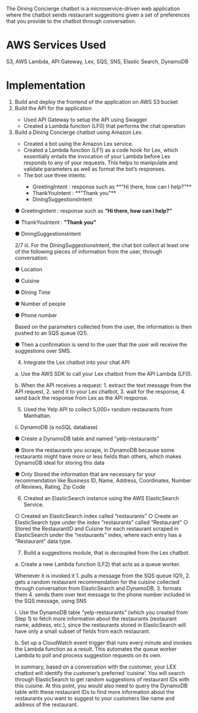 The Dining Concierge chatbot is a microservice-driven web application where the chatbot sends restaurant suggestions given a set of preferences that you provide to the chatbot through conversation.

# AWS Services Used
S3, AWS Lambda, API Gateway, Lex, SQS, SNS, Elastic Search, DynamoDB

# Implementation
<ol>
  <li> Build and deploy the frontend of the application on AWS S3 bucket</li>

  <li> Build the API for the application</li>
  <ul>
    <li> Used API Gateway to setup the API using Swagger</li>
    <li> Created a Lambda function (LF0) that performs the chat operation</li>
  </ul>
  
  <li> Build a Dining Concierge chatbot using Amazon Lex.</li>
  <ul>
    <li> Created a bot using the Amazon Lex service.</li>
    <li> Created a Lambda function (LF1) as a code hook for Lex, which essentially entails the invocation of your Lambda before Lex responds to any of your requests. This helps to manipulate and validate parameters as well as format the bot’s responses.</li>
    <li> The bot use three intents:</li>
    <ul> 
      <li> GreetingIntent : response such as **“Hi there, how can I help?”** </li>
      <li> ThankYouIntent : **"Thank you"** </li>
      <li> DiningSuggestionsIntent</li>
    </ul>
  </ul>
  


● GreetingIntent : response such as **“Hi there, how can I help?”**

● ThankYouIntent : **"Thank you"**

● DiningSuggestionsIntent

  
2/7 iii. For the DiningSuggestionsIntent, the chat bot collect at least one of the following pieces of information from the user, through conversation:

● Location

● Cuisine

● Dining Time

● Number of people

● Phone number
  </ul>
Based on the parameters collected from the user, the information is then pushed to an SQS queue (Q1).

● Then a confirmation is send to the user that the user will receive the suggestions over SMS.

4. Integrate the Lex chatbot into your chat API

a. Use the AWS SDK to call your Lex chatbot from the API Lambda (LF0).

b. When the API receives a request:
    1. extract the text message from the API request, 
    2. send it to your Lex chatbot, 
    3. wait for the response, 
    4. send back the response from Lex as the API response.

5. Used the Yelp API to collect 5,000+ random restaurants from Manhattan.


ii. DynamoDB (a noSQL database)

● Create a DynamoDB table and named “yelp-restaurants”

● Store the restaurants you scrape, in DynamoDB because some restaurants might have more or less fields than others, which makes DynamoDB ideal for storing this data

● Only Stored the information that are necessary for your recommendation like Business ID, Name, Address, Coordinates, Number of Reviews, Rating, Zip Code

6. Created an ElasticSearch instance using the AWS ElasticSearch Service.

○ Created an ElasticSearch index called “restaurants” 
    ○ Create an ElasticSearch type under the index “restaurants” called “Restaurant” 
    ○ Stored the RestaurantID and Cuisine for each restaurant scraped in ElasticSearch under the “restaurants” index, where each entry has a “Restaurant” data type.

7. Build a suggestions module, that is decoupled from the Lex chatbot.

a. Create a new Lambda function (LF2) that acts as a queue worker.

Whenever it is invoked it 
    1. pulls a message from the SQS queue (Q1), 
    2. gets a random restaurant recommendation for the cuisine collected through conversation from ElasticSearch and DynamoDB, 
    3. formats them 
    4. sends them over text message to the phone number included in the SQS message, using SNS

i. Use the DynamoDB table “yelp-restaurants” (which you created from Step 1) to fetch more information about the restaurants (restaurant name, address, etc.), since the restaurants stored in ElasticSearch will have only a small subset of fields from each restaurant.


b. Set up a CloudWatch event trigger that runs every minute and invokes the Lambda function as a result. This automates the queue worker Lambda to poll and process suggestion requests on its own.

In summary, based on a conversation with the customer, your LEX chatbot will identify the customer’s preferred ‘cuisine’. You will search through ElasticSearch to get random suggestions of restaurant IDs with this cuisine. At this point, you would also need to query the DynamoDB table with these restaurant IDs to find more information about the restaurants you want to suggest to your customers like name and address of the restaurant.
